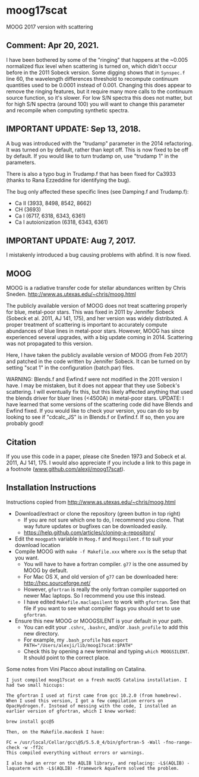 # moog17scat
MOOG 2017 version with scattering

## Comment: Apr 20, 2021.
I have been bothered by some of the "ringing" that happens at the ~0.005 normalized flux level when scattering is turned on, which didn't occur before in the 2011 Sobeck version. Some digging shows that in `Synspec.f` line 60, the wavelength differences threshold to recompute continuum quantities used to be 0.0001 instead of 0.001.
Changing this does appear to remove the ringing features, but it require many more calls to the continuum source function, so it's slower. For low S/N spectra this does not matter, but for high S/N spectra (around 100) you will want to change this parameter and recompile when computing synthetic spectra.

## IMPORTANT UPDATE: Sep 13, 2018.
A bug was introduced with the "trudamp" parameter in the 2014 refactoring.
It was turned on by default, rather than kept off.
This is now fixed to be off by default.
If you would like to turn trudamp on, use "trudamp 1" in the parameters.

There is also a typo bug in Trudamp.f that has been fixed for Ca3933 (thanks to Rana Ezzeddine for identifying the bug).

The bug only affected these specific lines (see Damping.f and Trudamp.f):
* Ca II (3933, 8498, 8542, 8662)
* CH (3693)
* Ca I (6717, 6318, 6343, 6361)
* Ca I autoionization (6318, 6343, 6361)

## IMPORTANT UPDATE: Aug 7, 2017.
I mistakenly introduced a bug causing problems with abfind. It is now fixed.

## MOOG
MOOG is a radiative transfer code for stellar abundances written by Chris Sneden.
http://www.as.utexas.edu/~chris/moog.html

The publicly available version of MOOG does not treat scattering properly for blue, metal-poor stars. This was fixed in 2011 by Jennifer Sobeck (Sobeck et al. 2011, AJ 141, 175),
and her version was widely distributed. A proper treatment of scattering is important to accurately compute abundances
of blue lines in metal-poor stars.
However, MOOG has since experienced several upgrades, with a big update coming in 2014. Scattering was not propagated to this version.

Here, I have taken the publicly available version of MOOG (from Feb 2017)
and patched in the code written by Jennifer Sobeck.
It can be turned on by setting "scat 1" in the configuration (batch.par) files.

WARNING:
Blends.f and Ewfind.f were not modified in the 2011 version I have. I may be mistaken, but it does not appear that they use Sobeck's scattering. I will eventually fix this, but this likely affected anything that used the blends driver for bluer lines (<4500A) in metal-poor stars.
UPDATE: I have learned that some versions of the scattering code did have Blends and Ewfind fixed. If you would like to check your version, you can do so by looking to see if "cdcalc_JS" is in Blends.f or Ewfind.f. If so, then you are probably good!

## Citation
If you use this code in a paper, please cite Sneden 1973 and Sobeck et al. 2011, AJ 141, 175.
I would also appreciate if you include a link to this page in a footnote (www.github.com/alexji/moog17scat).

## Installation Instructions
Instructions copied from http://www.as.utexas.edu/~chris/moog.html
* Download/extract or clone the repository (green button in top right)
  * If you are not sure which one to do, I recommend you clone. That way future updates or bugfixes can be downloaded easily.
  * https://help.github.com/articles/cloning-a-repository/
* Edit the `moogpath` variable in `Moog.f` and `Moogsilent.f` to suit your download location
* Compile MOOG with `make -f Makefile.xxx` where `xxx` is the setup that you want.
  * You will have to have a fortran compiler. `g77` is the one assumed by MOOG by default.
  * For Mac OS X, and old version of `g77` can be downloaded here: http://hpc.sourceforge.net/
  * However, `gfortran` is really the only fortran compiler supported on newer Mac laptops. So I recommend you use this instead.
  * I have edited `Makefile.maclapsilent` to work with `gfortran`. See that file if you want to see what compiler flags you should set to use `gfortran`.
* Ensure this new MOOG or MOOGSILENT is your default in your path.
  * You can edit your `.cshrc`, `.bashrc`, and/or `.bash_profile` to add this new directory.
  * For example, my `.bash_profile` has `export PATH="/Users/alexji/lib/moog17scat:$PATH"`
  * Check this by opening a new terminal and typing `which MOOGSILENT`. It should point to the correct place.

Some notes from Vini Placco about installing on Catalina.
```
I just compiled moog17scat on a fresh macOS Catalina installation. I had two small hiccups:

The gfortran I used at first came from gcc 10.2.0 (from homebrew). When I used this version, I got a few compilation errors on OpacHydrogen.f. Instead of messing with the code, I installed an earlier version of gfortran, which I knew worked:

brew install gcc@5

Then, on the Makefile.macdesk I have:

FC = /usr/local/Cellar/gcc\@5/5.5.0_4/bin/gfortran-5 -Wall -fno-range-check -w -ff2c
This compiled everything without errors or warnings.

I also had an error on the AQLIB library, and replacing: -L$(AQLIB) -laquaterm with -L$(AQLIB) -framework AquaTerm solved the problem.
```
